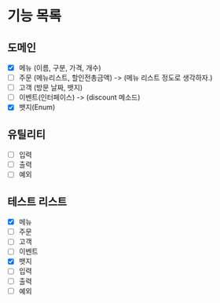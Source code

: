 # 기능 목록

## 도메인
- [x] 메뉴 (이름, 구분, 가격, 개수)
- [ ] 주문 (메뉴리스트, 할인전총금액) -> (메뉴 리스트 정도로 생각하자.)
- [ ] 고객 (방문 날짜, 뱃지)
- [ ] 이벤트(인터페이스) -> (discount 메소드)
- [x] 뱃지(Enum)

## 유틸리티
- [ ] 입력
- [ ] 출력
- [ ] 예외

## 테스트 리스트
- [x] 메뉴
- [ ] 주문
- [ ] 고객
- [ ] 이벤트
- [x] 뱃지
- [ ] 입력
- [ ] 출력
- [ ] 예외